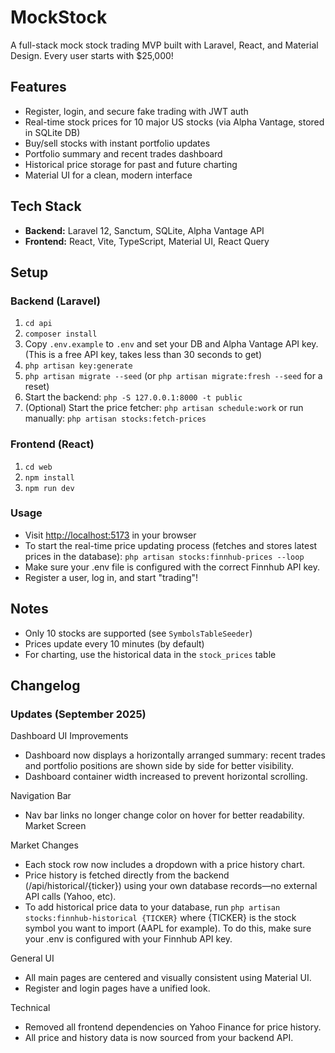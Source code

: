 # MockStock

A full-stack mock stock trading MVP built with Laravel, React, and Material Design. Every user starts with $25,000!

## Features
- Register, login, and secure fake trading with JWT auth
- Real-time stock prices for 10 major US stocks (via Alpha Vantage, stored in SQLite DB)
- Buy/sell stocks with instant portfolio updates
- Portfolio summary and recent trades dashboard
- Historical price storage for past and future charting
- Material UI for a clean, modern interface

## Tech Stack
- **Backend:** Laravel 12, Sanctum, SQLite, Alpha Vantage API
- **Frontend:** React, Vite, TypeScript, Material UI, React Query

## Setup

### Backend (Laravel)
1. `cd api`
2. `composer install`
3. Copy `.env.example` to `.env` and set your DB and Alpha Vantage API key. (This is a free API key, takes less than 30 seconds to get)
4. `php artisan key:generate`
5. `php artisan migrate --seed` (or `php artisan migrate:fresh --seed` for a reset)
6. Start the backend: `php -S 127.0.0.1:8000 -t public`
7. (Optional) Start the price fetcher: `php artisan schedule:work` or run manually: `php artisan stocks:fetch-prices`

### Frontend (React)
1. `cd web`
2. `npm install`
3. `npm run dev`

### Usage
- Visit [http://localhost:5173](http://localhost:5173) in your browser
- To start the real-time price updating process (fetches and stores latest prices in the database):
`php artisan stocks:finnhub-prices --loop`
- Make sure your .env file is configured with the correct Finnhub API key.
- Register a user, log in, and start "trading"!

## Notes
- Only 10 stocks are supported (see `SymbolsTableSeeder`)
- Prices update every 10 minutes (by default)
- For charting, use the historical data in the `stock_prices` table

## Changelog

### Updates (September 2025)
Dashboard UI Improvements

- Dashboard now displays a horizontally arranged summary: recent trades and portfolio positions are shown side by side for better visibility.
- Dashboard container width increased to prevent horizontal scrolling.


Navigation Bar

- Nav bar links no longer change color on hover for better readability.
Market Screen


Market Changes

- Each stock row now includes a dropdown with a price history chart.
- Price history is fetched directly from the backend (/api/historical/{ticker}) using your own database records—no external API calls (Yahoo, etc).
- To add historical price data to your database, run `php artisan stocks:finnhub-historical {TICKER}` where {TICKER} is the stock symbol you want to import (AAPL for example). To do this, make sure your .env is configured with your Finnhub API key.


General UI

- All main pages are centered and visually consistent using Material UI.
- Register and login pages have a unified look.


Technical

- Removed all frontend dependencies on Yahoo Finance for price history.
- All price and history data is now sourced from your backend API.
